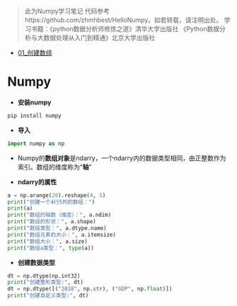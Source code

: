 > 此为Numpy学习笔记
> 代码参考https://github.com/zhmhbest/HelloNumpy。如若转载，请注明出处。
> 学习书籍：《python数据分析师修炼之道》清华大学出版社
> 《Python数据分析与大数据处理从入门到精通》北京大学出版社

- [01_创建数组]()

# Numpy
- **安装numpy**
```py
pip install numpy
```
- **导入**
```py
import numpy as np
```
- Numpy的**数组对象**是ndarry，一个ndarry内的数据类型相同，由正整数作为索引。数组的维度称为“**轴**”

- **ndarry的属性**
```python
a = np.arange(20).reshape(4, 5)
print("创建一个4行5列的数组：")
print(a)
print("数组的轴数（维度）：", a.ndim)
print("数组的形状：", a.shape)
print("数组类型：", a.dtype.name)
print("数组元素的大小：", a.itemsize)
print("数组大小：", a.size)
print("数组a类型：", type(a))
```

- **创建数据类型**
```python
dt = np.dtype(np.int32)
print("创建整形类型:", dt)
dt = np.dtype([("2018", np.str), ("GDP", np.float)])
print("创建自定义类型:", dt)
```